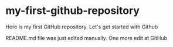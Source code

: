 # my-first-github-repository
Here is my first GitHub repository. Let's get started with Github

README.md file was just edited manually. One more edit at GitHub
